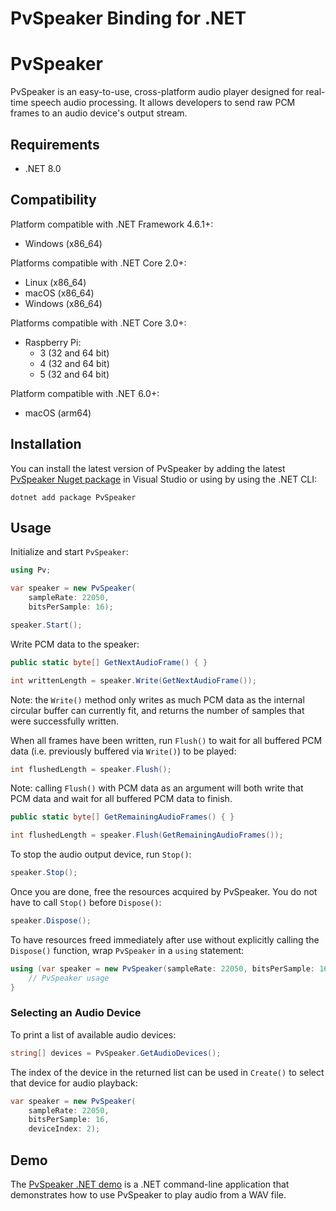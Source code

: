 # PvSpeaker Binding for .NET

# PvSpeaker

PvSpeaker is an easy-to-use, cross-platform audio player designed for real-time speech audio processing. It allows developers to send raw PCM frames to an audio device's output stream.

## Requirements

- .NET 8.0

## Compatibility

Platform compatible with .NET Framework 4.6.1+:

- Windows (x86_64)

Platforms compatible with .NET Core 2.0+:

- Linux (x86_64)
- macOS (x86_64)
- Windows (x86_64)

Platforms compatible with .NET Core 3.0+:

- Raspberry Pi:
  - 3 (32 and 64 bit)
  - 4 (32 and 64 bit)
  - 5 (32 and 64 bit)

Platform compatible with .NET 6.0+:

- macOS (arm64)

## Installation

<!-- markdown-link-check-disable -->
You can install the latest version of PvSpeaker by adding the latest [PvSpeaker Nuget package](https://www.nuget.org/packages/PvSpeaker/)
in Visual Studio or using by using the .NET CLI:
<!-- markdown-link-check-enable -->

```console
dotnet add package PvSpeaker
```

## Usage

Initialize and start `PvSpeaker`:

```csharp
using Pv;

var speaker = new PvSpeaker(
    sampleRate: 22050,
    bitsPerSample: 16);

speaker.Start();
```

Write PCM data to the speaker:

```csharp
public static byte[] GetNextAudioFrame() { }

int writtenLength = speaker.Write(GetNextAudioFrame());
```

Note: the `Write()` method only writes as much PCM data as the internal circular buffer can currently fit, and returns the number of samples that were successfully written.

When all frames have been written, run `Flush()` to wait for all buffered PCM data (i.e. previously buffered via `Write()`) to be played:

```csharp
int flushedLength = speaker.Flush();
```

Note: calling `Flush()` with PCM data as an argument will both write that PCM data and wait for all buffered PCM data to finish.

```csharp
public static byte[] GetRemainingAudioFrames() { }

int flushedLength = speaker.Flush(GetRemainingAudioFrames());
```

To stop the audio output device, run `Stop()`:

```csharp
speaker.Stop();
```

Once you are done, free the resources acquired by PvSpeaker. You do not have to call `Stop()` before `Dispose()`:

```csharp
speaker.Dispose();
```

To have resources freed immediately after use without explicitly calling the `Dispose()` function, wrap `PvSpeaker` in a `using` statement:

```csharp
using (var speaker = new PvSpeaker(sampleRate: 22050, bitsPerSample: 16)) {
    // PvSpeaker usage
}
```

### Selecting an Audio Device

To print a list of available audio devices:
```csharp
string[] devices = PvSpeaker.GetAudioDevices();
```

The index of the device in the returned list can be used in `Create()` to select that device for audio playback:
```csharp
var speaker = new PvSpeaker(
    sampleRate: 22050,
    bitsPerSample: 16,
    deviceIndex: 2);
```

## Demo

<!-- markdown-link-check-disable -->
The [PvSpeaker .NET demo](https://github.com/Picovoice/pvspeaker/tree/main/demo/dotnet) is a .NET command-line application that demonstrates how to
use PvSpeaker to play audio from a WAV file.
<!-- markdown-link-check-enable -->